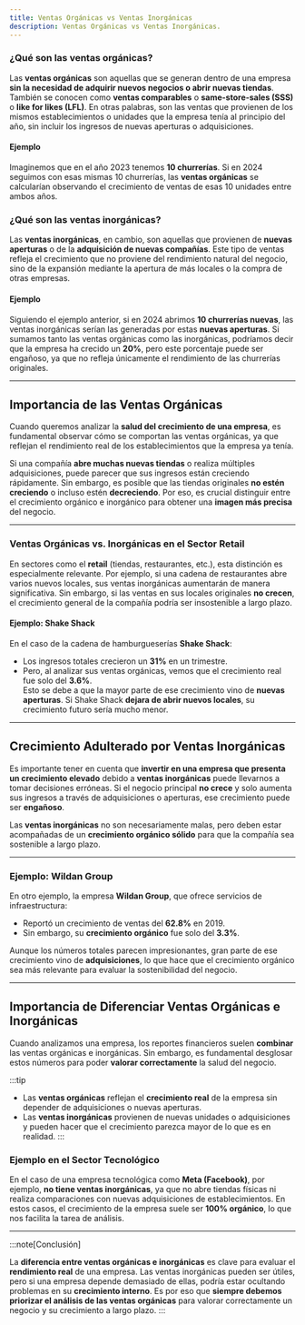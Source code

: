 ```yaml
---
title: Ventas Orgánicas vs Ventas Inorgánicas
description: Ventas Orgánicas vs Ventas Inorgánicas.
---
```


### ¿Qué son las ventas orgánicas?

Las **ventas orgánicas** son aquellas que se generan dentro de una empresa **sin la necesidad de adquirir nuevos negocios o abrir nuevas tiendas**. También se conocen como **ventas comparables** o **same-store-sales (SSS)** o **like for likes (LFL)**. En otras palabras, son las ventas que provienen de los mismos establecimientos o unidades que la empresa tenía al principio del año, sin incluir los ingresos de nuevas aperturas o adquisiciones.

#### Ejemplo
Imaginemos que en el año 2023 tenemos **10 churrerías**. Si en 2024 seguimos con esas mismas 10 churrerías, las **ventas orgánicas** se calcularían observando el crecimiento de ventas de esas 10 unidades entre ambos años.

### ¿Qué son las ventas inorgánicas?

Las **ventas inorgánicas**, en cambio, son aquellas que provienen de **nuevas aperturas** o de la **adquisición de nuevas compañías**. Este tipo de ventas refleja el crecimiento que no proviene del rendimiento natural del negocio, sino de la expansión mediante la apertura de más locales o la compra de otras empresas.

#### Ejemplo

Siguiendo el ejemplo anterior, si en 2024 abrimos **10 churrerías nuevas**, las ventas inorgánicas serían las generadas por estas **nuevas aperturas**. Si sumamos tanto las ventas orgánicas como las inorgánicas, podríamos decir que la empresa ha crecido un **20%**, pero este porcentaje puede ser engañoso, ya que no refleja únicamente el rendimiento de las churrerías originales.

---

## Importancia de las Ventas Orgánicas

Cuando queremos analizar la **salud del crecimiento de una empresa**, es fundamental observar cómo se comportan las ventas orgánicas, ya que reflejan el rendimiento real de los establecimientos que la empresa ya tenía.

Si una compañía **abre muchas nuevas tiendas** o realiza múltiples adquisiciones, puede parecer que sus ingresos están creciendo rápidamente. Sin embargo, es posible que las tiendas originales **no estén creciendo** o incluso estén **decreciendo**. Por eso, es crucial distinguir entre el crecimiento orgánico e inorgánico para obtener una **imagen más precisa** del negocio.

---

### Ventas Orgánicas vs. Inorgánicas en el Sector Retail

En sectores como el **retail** (tiendas, restaurantes, etc.), esta distinción es especialmente relevante. Por ejemplo, si una cadena de restaurantes abre varios nuevos locales, sus ventas inorgánicas aumentarán de manera significativa. Sin embargo, si las ventas en sus locales originales **no crecen**, el crecimiento general de la compañía podría ser insostenible a largo plazo.

#### Ejemplo: Shake Shack
En el caso de la cadena de hamburgueserías **Shake Shack**:

- Los ingresos totales crecieron un **31%** en un trimestre.
- Pero, al analizar sus ventas orgánicas, vemos que el crecimiento real fue solo del **3.6%**.  
Esto se debe a que la mayor parte de ese crecimiento vino de **nuevas aperturas**. Si Shake Shack **dejara de abrir nuevos locales**, su crecimiento futuro sería mucho menor.

---

## Crecimiento Adulterado por Ventas Inorgánicas

Es importante tener en cuenta que **invertir en una empresa que presenta un crecimiento elevado** debido a **ventas inorgánicas** puede llevarnos a tomar decisiones erróneas. Si el negocio principal **no crece** y solo aumenta sus ingresos a través de adquisiciones o aperturas, ese crecimiento puede ser **engañoso**.

Las **ventas inorgánicas** no son necesariamente malas, pero deben estar acompañadas de un **crecimiento orgánico sólido** para que la compañía sea sostenible a largo plazo.

---

### Ejemplo: Wildan Group
En otro ejemplo, la empresa **Wildan Group**, que ofrece servicios de infraestructura:

- Reportó un crecimiento de ventas del **62.8%** en 2019.
- Sin embargo, su **crecimiento orgánico** fue solo del **3.3%**.

Aunque los números totales parecen impresionantes, gran parte de ese crecimiento vino de **adquisiciones**, lo que hace que el crecimiento orgánico sea más relevante para evaluar la sostenibilidad del negocio.

---

## Importancia de Diferenciar Ventas Orgánicas e Inorgánicas

Cuando analizamos una empresa, los reportes financieros suelen **combinar** las ventas orgánicas e inorgánicas. Sin embargo, es fundamental desglosar estos números para poder **valorar correctamente** la salud del negocio.

:::tip
- Las **ventas orgánicas** reflejan el **crecimiento real** de la empresa sin depender de adquisiciones o nuevas aperturas.
- Las **ventas inorgánicas** provienen de nuevas unidades o adquisiciones y pueden hacer que el crecimiento parezca mayor de lo que es en realidad.
:::

### Ejemplo en el Sector Tecnológico
En el caso de una empresa tecnológica como **Meta (Facebook)**, por ejemplo, **no tiene ventas inorgánicas**, ya que no abre tiendas físicas ni realiza comparaciones con nuevas adquisiciones de establecimientos. En estos casos, el crecimiento de la empresa suele ser **100% orgánico**, lo que nos facilita la tarea de análisis.

---

:::note[Conclusión]

La **diferencia entre ventas orgánicas e inorgánicas** es clave para evaluar el **rendimiento real** de una empresa. Las ventas inorgánicas pueden ser útiles, pero si una empresa depende demasiado de ellas, podría estar ocultando problemas en su **crecimiento interno**. Es por eso que **siempre debemos priorizar el análisis de las ventas orgánicas** para valorar correctamente un negocio y su crecimiento a largo plazo.
:::